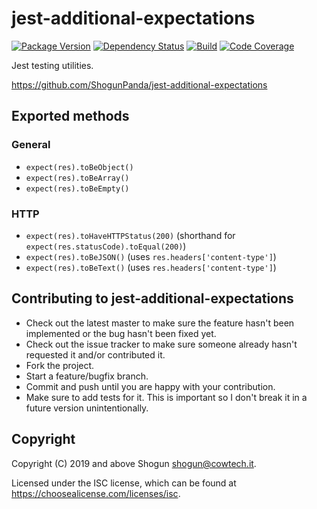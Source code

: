 # jest-additional-expectations

[![Package Version](https://img.shields.io/npm/v/jest-additional-expectations)](https://npm.im/jest-additional-expectations)
[![Dependency Status](https://img.shields.io/david/ShogunPanda/jest-additional-expectations)](https://david-dm.org/ShogunPanda/jest-additional-expectations)
[![Build](https://github.com/ShogunPanda/jest-additional-expectations/workflows/CI/badge.svg)](https://github.com/ShogunPanda/jest-additional-expectations/actions?query=workflow%3ACI)
[![Code Coverage](https://img.shields.io/codecov/c/gh/ShogunPanda/jest-additional-expectations?token=d0ae1643f35c4c4f9714a357f796d05d)](https://codecov.io/gh/ShogunPanda/jest-additional-expectations)

Jest testing utilities.

https://github.com/ShogunPanda/jest-additional-expectations

## Exported methods

### General

- `expect(res).toBeObject()`
- `expect(res).toBeArray()`
- `expect(res).toBeEmpty()`

### HTTP

- `expect(res).toHaveHTTPStatus(200)` (shorthand for `expect(res.statusCode).toEqual(200)`)
- `expect(res).toBeJSON()` (uses `res.headers['content-type']`)
- `expect(res).toBeText()` (uses `res.headers['content-type']`)

## Contributing to jest-additional-expectations

- Check out the latest master to make sure the feature hasn't been implemented or the bug hasn't been fixed yet.
- Check out the issue tracker to make sure someone already hasn't requested it and/or contributed it.
- Fork the project.
- Start a feature/bugfix branch.
- Commit and push until you are happy with your contribution.
- Make sure to add tests for it. This is important so I don't break it in a future version unintentionally.

## Copyright

Copyright (C) 2019 and above Shogun <shogun@cowtech.it>.

Licensed under the ISC license, which can be found at https://choosealicense.com/licenses/isc.
